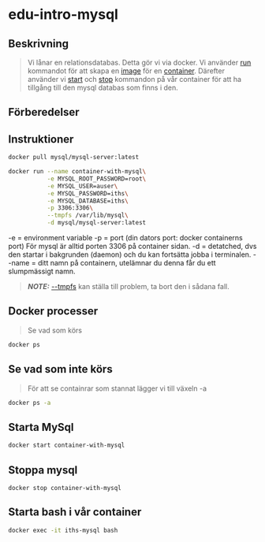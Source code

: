 # edu-intro-mysql

## Beskrivning 

> Vi lånar en relationsdatabas. Detta gör vi via docker. Vi använder [run](https://docs.docker.com/engine/reference/commandline/run/) kommandot för att skapa en [image](https://docs.docker.com/engine/reference/commandline/images/) för en [container](https://www.docker.com/resources/what-container). Därefter använder vi [start](https://docs.docker.com/engine/reference/commandline/start/) och [stop](https://docs.docker.com/engine/reference/commandline/stop/) kommandon på vår container för att ha tillgång till den mysql databas som finns i den.

## Förberedelser

## Instruktioner

```bash
docker pull mysql/mysql-server:latest
```

```bash
docker run --name container-with-mysql\
           -e MYSQL_ROOT_PASSWORD=root\
           -e MYSQL_USER=auser\
           -e MYSQL_PASSWORD=iths\
           -e MYSQL_DATABASE=iths\
           -p 3306:3306\
           --tmpfs /var/lib/mysql\
           -d mysql/mysql-server:latest
```
-e = environment variable 
-p = port (din dators port: docker containerns port) För mysql är alltid porten 3306 på container sidan.
-d = detatched, dvs den startar i bakgrunden (daemon) och du kan fortsätta jobba i terminalen.
--name = ditt namn på containern, utelämnar du denna får du ett slumpmässigt namn.

> **_NOTE:_**  [--tmpfs](https://docs.docker.com/storage/tmpfs/) kan ställa till problem, ta bort den i sådana fall.

## Docker processer

> Se vad som körs

```bash
docker ps
```

## Se vad som inte körs

> För att se containrar som stannat lägger vi till växeln -a

```bash
docker ps -a
```

## Starta MySql

```bash
docker start container-with-mysql
```

## Stoppa mysql

```
docker stop container-with-mysql
```

## Starta bash i vår container

```bash
docker exec -it iths-mysql bash
```
